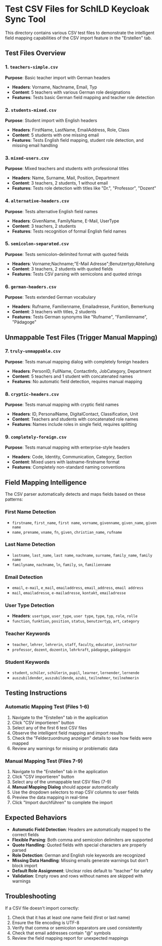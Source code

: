 # Test CSV Files for SchILD Keycloak Sync Tool

This directory contains various CSV test files to demonstrate the intelligent field mapping capabilities of the CSV import feature in the "Erstellen" tab.

## Test Files Overview

### 1. `teachers-simple.csv`
**Purpose**: Basic teacher import with German headers
- **Headers**: Vorname, Nachname, Email, Typ
- **Content**: 5 teachers with various German role designations
- **Features**: Tests basic German field mapping and teacher role detection

### 2. `students-mixed.csv`
**Purpose**: Student import with English headers
- **Headers**: FirstName, LastName, EmailAddress, Role, Class
- **Content**: 5 students with one missing email
- **Features**: Tests English field mapping, student role detection, and missing email handling

### 3. `mixed-users.csv`
**Purpose**: Mixed teachers and students with professional titles
- **Headers**: Name, Surname, Mail, Position, Department
- **Content**: 3 teachers, 2 students, 1 without email
- **Features**: Tests role detection with titles like "Dr.", "Professor", "Dozent"

### 4. `alternative-headers.csv`
**Purpose**: Tests alternative English field names
- **Headers**: GivenName, FamilyName, E-Mail, UserType
- **Content**: 3 teachers, 2 students
- **Features**: Tests recognition of formal English field names

### 5. `semicolon-separated.csv`
**Purpose**: Tests semicolon-delimited format with quoted fields
- **Headers**: Vorname;Nachname;"E-Mail Adresse";Benutzertyp;Abteilung
- **Content**: 3 teachers, 2 students with quoted fields
- **Features**: Tests CSV parsing with semicolons and quoted strings

### 6. `german-headers.csv`
**Purpose**: Tests extended German vocabulary
- **Headers**: Rufname, Familienname, Emailadresse, Funktion, Bemerkung
- **Content**: 3 teachers with titles, 2 students
- **Features**: Tests German synonyms like "Rufname", "Familienname", "Pädagoge"

## Unmappable Test Files (Trigger Manual Mapping)

### 7. `truly-unmappable.csv`
**Purpose**: Tests manual mapping dialog with completely foreign headers
- **Headers**: PersonID, FullName, ContactInfo, JobCategory, Department
- **Content**: 5 teachers and 1 student with concatenated names
- **Features**: No automatic field detection, requires manual mapping

### 8. `cryptic-headers.csv`
**Purpose**: Tests manual mapping with cryptic field names
- **Headers**: ID, PersonalName, DigitalContact, Classification, Unit
- **Content**: Teachers and students with concatenated role names
- **Features**: Names include roles in single field, requires splitting

### 9. `completely-foreign.csv`
**Purpose**: Tests manual mapping with enterprise-style headers
- **Headers**: Code, Identity, Communication, Category, Section
- **Content**: Mixed users with lastname-firstname format
- **Features**: Completely non-standard naming conventions

## Field Mapping Intelligence

The CSV parser automatically detects and maps fields based on these patterns:

### First Name Detection
- `firstname`, `first_name`, `first name`, `vorname`, `givenname`, `given_name`, `given name`
- `name`, `prename`, `vname`, `fn`, `given`, `christian_name`, `rufname`

### Last Name Detection
- `lastname`, `last_name`, `last name`, `nachname`, `surname`, `family_name`, `family name`
- `familyname`, `nachname`, `ln`, `family`, `sn`, `familienname`

### Email Detection
- `email`, `e-mail`, `e_mail`, `emailaddress`, `email_address`, `email address`
- `mail`, `emailadresse`, `e-mailadresse`, `kontakt`, `emailadresse`

### User Type Detection
- **Headers**: `usertype`, `user_type`, `user type`, `type`, `typ`, `role`, `rolle`
- `function`, `funktion`, `position`, `status`, `benutzertyp`, `art`, `category`

### Teacher Keywords
- `teacher`, `lehrer`, `lehrerin`, `staff`, `faculty`, `educator`, `instructor`
- `professor`, `dozent`, `dozentin`, `lehrkraft`, `pädagoge`, `pädagogin`

### Student Keywords
- `student`, `schüler`, `schülerin`, `pupil`, `learner`, `lernender`, `lernende`
- `auszubildender`, `auszubildende`, `azubi`, `teilnehmer`, `teilnehmerin`

## Testing Instructions

### Automatic Mapping Test (Files 1-6)
1. Navigate to the "Erstellen" tab in the application
2. Click "CSV importieren" button
3. Select any of the first 6 test CSV files
4. Observe the intelligent field mapping and import results
5. Check the "Felderzuordnung anzeigen" details to see how fields were mapped
6. Review any warnings for missing or problematic data

### Manual Mapping Test (Files 7-9)
1. Navigate to the "Erstellen" tab in the application
2. Click "CSV importieren" button
3. Select any of the unmappable test CSV files (7-9)
4. **Manual Mapping Dialog** should appear automatically
5. Use the dropdown selectors to map CSV columns to user fields
6. Preview the data mapping in real-time
7. Click "Import durchführen" to complete the import

## Expected Behaviors

- **Automatic Field Detection**: Headers are automatically mapped to the correct fields
- **Flexible Parsing**: Both comma and semicolon delimiters are supported
- **Quote Handling**: Quoted fields with special characters are properly parsed
- **Role Detection**: German and English role keywords are recognized
- **Missing Data Handling**: Missing emails generate warnings but don't block import
- **Default Role Assignment**: Unclear roles default to "teacher" for safety
- **Validation**: Empty rows and rows without names are skipped with warnings

## Troubleshooting

If a CSV file doesn't import correctly:
1. Check that it has at least one name field (first or last name)
2. Ensure the file encoding is UTF-8
3. Verify that comma or semicolon separators are used consistently
4. Check that email addresses contain "@" symbols
5. Review the field mapping report for unexpected mappings